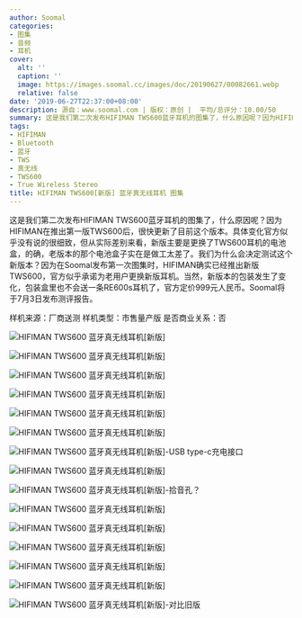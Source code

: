 ```yaml
---
author: Soomal
categories:
- 图集
- 音频
- 耳机
cover:
  alt: ''
  caption: ''
  image: https://images.soomal.cc/images/doc/20190627/00082661.webp
  relative: false
date: '2019-06-27T22:37:00+08:00'
description: 源自：www.soomal.com | 版权：原创 |  平均/总评分：10.00/50
summary: 这是我们第二次发布HIFIMAN TWS600蓝牙耳机的图集了，什么原因呢？因为HIFIMAN在推出第一版TWS600后，很快更新了目前这个版本。两者有什么差别呢？似乎主要是更换掉了那个做工粗糙的老款充电盒子……
tags:
- HIFIMAN
- Bluetooth
- 蓝牙
- TWS
- 真无线
- TWS600
- True Wireless Stereo
title: HIFIMAN TWS600[新版] 蓝牙真无线耳机 图集
---
```


这是我们第二次发布HIFIMAN TWS600蓝牙耳机的图集了，什么原因呢？因为HIFIMAN在推出第一版TWS600后，很快更新了目前这个版本。具体变化官方似乎没有说的很细致，但从实际差别来看，新版主要是更换了TWS600耳机的电池盒，的确，老版本的那个电池盒子实在是做工太差了。我们为什么会决定测试这个新版本？因为在Soomal发布第一次图集时，HIFIMAN确实已经推出新版TWS600，官方似乎承诺为老用户更换新版耳机。当然，新版本的包装发生了变化，包装盒里也不会送一条RE600s耳机了，官方定价999元人民币。Soomal将于7月3日发布测评报告。


样机来源：厂商送测
样机类型：市售量产版
是否商业关系：否

![HIFIMAN TWS600 蓝牙真无线耳机[新版]](https://images.soomal.cc/images/doc/20190627/00082646.webp)




![HIFIMAN TWS600 蓝牙真无线耳机[新版]](https://images.soomal.cc/images/doc/20190627/00082647.webp)




![HIFIMAN TWS600 蓝牙真无线耳机[新版]](https://images.soomal.cc/images/doc/20190627/00082648.webp)




![HIFIMAN TWS600 蓝牙真无线耳机[新版]](https://images.soomal.cc/images/doc/20190627/00082649.webp)




![HIFIMAN TWS600 蓝牙真无线耳机[新版]](https://images.soomal.cc/images/doc/20190627/00082650.webp)




![HIFIMAN TWS600 蓝牙真无线耳机[新版]](https://images.soomal.cc/images/doc/20190627/00082657.webp)




![HIFIMAN TWS600 蓝牙真无线耳机[新版]-USB type-c充电接口](https://images.soomal.cc/images/doc/20190627/00082658.webp)




![HIFIMAN TWS600 蓝牙真无线耳机[新版]](https://images.soomal.cc/images/doc/20190627/00082659.webp)




![HIFIMAN TWS600 蓝牙真无线耳机[新版]-拾音孔？](https://images.soomal.cc/images/doc/20190627/00082660.webp)




![HIFIMAN TWS600 蓝牙真无线耳机[新版]](https://images.soomal.cc/images/doc/20190627/00082651.webp)




![HIFIMAN TWS600 蓝牙真无线耳机[新版]](https://images.soomal.cc/images/doc/20190627/00082652.webp)




![HIFIMAN TWS600 蓝牙真无线耳机[新版]](https://images.soomal.cc/images/doc/20190627/00082653.webp)




![HIFIMAN TWS600 蓝牙真无线耳机[新版]](https://images.soomal.cc/images/doc/20190627/00082654.webp)




![HIFIMAN TWS600 蓝牙真无线耳机[新版]](https://images.soomal.cc/images/doc/20190627/00082655.webp)




![HIFIMAN TWS600 蓝牙真无线耳机[新版]-对比旧版](https://images.soomal.cc/images/doc/20190627/00082656.webp)